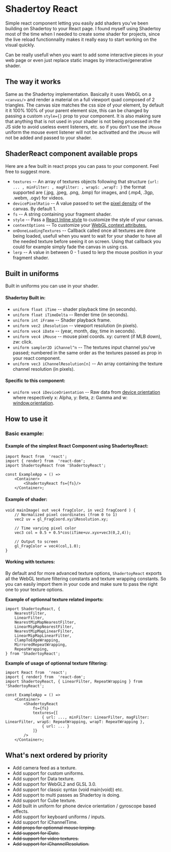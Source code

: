 Shadertoy React
==============

Simple react component letting you easily add shaders you've been building on Shadertoy to your React page. I found myself using Shadertoy most of the time when I needed to create some shader for projects, since the live reload functionnality makes it really easy to start working on the visual quickly. 

 Can be really usefull when you want to add some interactive pieces in your web page or even just replace static images by interactive/generative shader.

## The way it works

Same as the Shadertoy implementation. Basically it uses WebGL on a `<canvas/>` and render a material on a full viewport quad composed of 2 triangles. The canvas size matches the css size of your element, by default it it 100% 100% of your parent element size, this can be changed by passing a custom `style={}` prop to your component. It is also making sure that anything that is not used in your shader is not being processed in the JS side to avoid useless event listeners, etc. so if you don't use the `iMouse` uniform the mouse event listener will not be activatted and the `iMouse` will not be added and passed to your shader.

## ShaderReact component available props

Here are a few built in react props you can pass to your component. Feel free to suggest more.

  * `textures` -- An array of textures objects following that structure `{url: ... , minFilter: , magFilter: , wrapS: ,wrapT: }` the format supported are (.jpg, .jpeg, .png, .bmp) for images, and (.mp4, .3gp, .webm, .ogv) for videos. 
  * `devicePixelRatio` -- A value passed to set the [pixel density](https://developer.mozilla.org/en-US/docs/Web/API/Window/devicePixelRatio) of the canvas. By default 1.
  * `fs` -- A string containing your fragment shader.
  * `style` -- Pass a [React Inline style](https://reactjs.org/docs/dom-elements.html#style) to customize the style of your canvas.
  * `contextOptions` -- To customize your [WebGL context attributes.](https://developer.mozilla.org/en-US/docs/Web/API/HTMLCanvasElement/getContext)
  * `onDoneLoadingTextures` -- Callback called once all textures are done being loaded, usefull when you want to wait for your shader to have all the needed texture before seeing it on screen. Using that callback you could for example simply fade the canvas in using css. 
  * `lerp` -- A value in between 0 - 1 used to lerp the mouse position in your fragment shader.
  

## Built in uniforms

Built in uniforms you can use in your shader.

#### Shadertoy Built in: 

  * `uniform float iTime` -- shader playback time (in seconds).
  * `uniform float iTimeDelta` -- Render time (in seconds).
  * `uniform int iFrame` -- Shader playback frame.
  * `uniform vec2 iResolution` -- viewport resolution (in pixels).
  * `uniform vec4 iDate` -- (year, month, day, time in seconds).
  * `uniform vec4 iMouse` -- mouse pixel coords. xy: current (if MLB down), zw: click.
  * `uniform sampler2D iChannel^n` -- The textures input channel you've passed; numbered in the same order as the textures passed as prop in your react component.
  * `uniform vec3 iChannelResolution[n]` -- An array containing the texture channel resolution (in pixels).

#### Specific to this component:

  * `uniform vec4 iDeviceOrientation` -- Raw data from [device orientation](https://developer.mozilla.org/en-US/docs/Web/API/Detecting_device_orientation) where respectively x: Alpha, y: Beta, z: Gamma and w: [window.orientation](https://developer.mozilla.org/en-US/docs/Web/API/Window/orientation).

## How to use it

### Basic example: 

#### Example of the simplest React Component using ShadertoyReact:

    import React from  'react';
	import { render} from  'react-dom';
    import ShadertoyReact from 'ShadertoyReact';

	const ExampleApp = () =>
		<Container>
			<ShadertoyReact fs={fs}/>
		</Container>;
	

#### Example of shader: 

    void mainImage( out vec4 fragColor, in vec2 fragCoord ) {
	    // Normalized pixel coordinates (from 0 to 1)
	    vec2 uv = gl_FragCoord.xy/iResolution.xy;
	    
	    // Time varying pixel color
	    vec3 col = 0.5 + 0.5*cos(iTime+uv.xyx+vec3(0,2,4));
	    
	    // Output to screen
	    gl_FragColor = vec4(col,1.0);
    }

#### Working with textures: 

By default and for more advanced texture options, `ShadertoyReact` exports all the WebGL texture filtering constants and texture wrapping constants. So you can easily import them in your code and make sure to pass the right one to your texture options. 

**Example of optionnal texture related imports:**

    import ShadertoyReact, {
        NearestFilter,
        LinearFilter,
        NearestMipMapNearestFilter,
        LinearMipMapNearestFilter,
        NearestMipMapLinearFilter,
        LinearMipMapLinearFilter,
        ClampToEdgeWrapping,
        MirroredRepeatWrapping,
        RepeatWrapping,
    } from 'ShadertoyReact';

**Example of usage of optionnal texture filtering:**

    import React from  'react';
	import { render} from  'react-dom';
    import ShadertoyReact, { LinearFilter, RepeatWrapping } from 'ShadertoyReact';

	const ExampleApp = () =>
		<Container>
			<ShadertoyReact 
                fs={fs}
                textures={[ 
                    { url: ..., minFilter: LinearFilter, magFilter: LinearFilter, wrapS: RepeatWrapping, wrapT: RepeatWrapping },
                    { url: ... }
                ]}
            />
		</Container>;

## What's next ordered by priority

* Add camera feed as a texture.
* Add support for custom uniforms.
* Add support for Data texture.
* Add support for WebGL2 and GLSL 3.0.
* Add support for classic syntax (void main(void)) etc.
* Add support to multi passes as Shadertoy is doing.
* Add support for Cube texture.
* Add built in uniform for phone device orientation / gyroscope based effects.
* Add support for keyboard uniforms / inputs.
* Add support for iChannelTime.
* ~~Add props for optionnal mouse lerping.~~
* ~~Add support for iDate.~~
* ~~Add support for video textures.~~
* ~~Add support for iChannelResolution.~~
